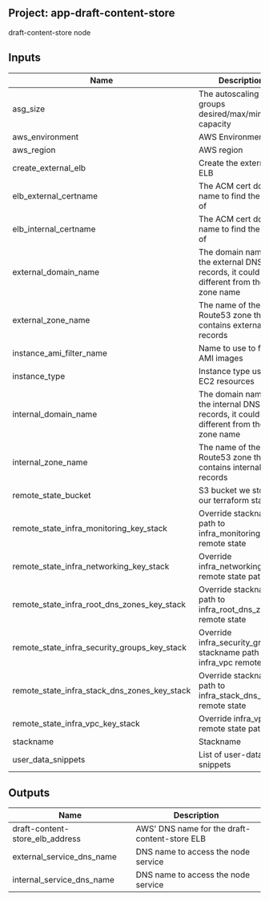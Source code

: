 ## Project: app-draft-content-store

draft-content-store node


## Inputs

| Name | Description | Type | Default | Required |
|------|-------------|:----:|:-----:|:-----:|
| asg_size | The autoscaling groups desired/max/min capacity | string | `2` | no |
| aws_environment | AWS Environment | string | - | yes |
| aws_region | AWS region | string | `eu-west-1` | no |
| create_external_elb | Create the external ELB | string | `true` | no |
| elb_external_certname | The ACM cert domain name to find the ARN of | string | - | yes |
| elb_internal_certname | The ACM cert domain name to find the ARN of | string | - | yes |
| external_domain_name | The domain name of the external DNS records, it could be different from the zone name | string | - | yes |
| external_zone_name | The name of the Route53 zone that contains external records | string | - | yes |
| instance_ami_filter_name | Name to use to find AMI images | string | `` | no |
| instance_type | Instance type used for EC2 resources | string | `t2.medium` | no |
| internal_domain_name | The domain name of the internal DNS records, it could be different from the zone name | string | - | yes |
| internal_zone_name | The name of the Route53 zone that contains internal records | string | - | yes |
| remote_state_bucket | S3 bucket we store our terraform state in | string | - | yes |
| remote_state_infra_monitoring_key_stack | Override stackname path to infra_monitoring remote state | string | `` | no |
| remote_state_infra_networking_key_stack | Override infra_networking remote state path | string | `` | no |
| remote_state_infra_root_dns_zones_key_stack | Override stackname path to infra_root_dns_zones remote state | string | `` | no |
| remote_state_infra_security_groups_key_stack | Override infra_security_groups stackname path to infra_vpc remote state | string | `` | no |
| remote_state_infra_stack_dns_zones_key_stack | Override stackname path to infra_stack_dns_zones remote state | string | `` | no |
| remote_state_infra_vpc_key_stack | Override infra_vpc remote state path | string | `` | no |
| stackname | Stackname | string | - | yes |
| user_data_snippets | List of user-data snippets | list | - | yes |

## Outputs

| Name | Description |
|------|-------------|
| draft-content-store_elb_address | AWS' DNS name for the draft-content-store ELB |
| external_service_dns_name | DNS name to access the node service |
| internal_service_dns_name | DNS name to access the node service |

